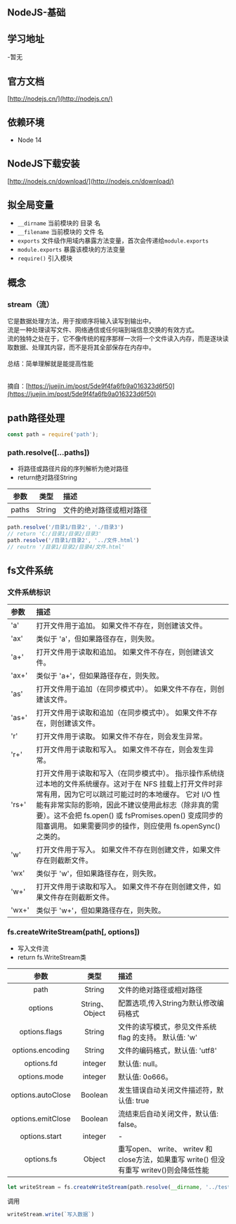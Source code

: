 ## NodeJS-基础

## 学习地址
-暂无

## 官方文档
[http://nodejs.cn/](http://nodejs.cn/)

## 依赖环境
* Node 14

## NodeJS下载安装
[http://nodejs.cn/download/](http://nodejs.cn/download/)

## 拟全局变量
* `__dirname` 当前模块的 目录 名
* `__filename` 当前模块的 文件 名
* `exports` 文件级作用域内暴露方法变量，首次会传递给`module.exports`
* `module.exports` 暴露该模块的方法变量
* `require()` 引入模块


## 概念
### stream（流）

它是数据处理方法，用于按顺序将输入读写到输出中。<br>
流是一种处理读写文件、网络通信或任何端到端信息交换的有效方式。<br>
流的独特之处在于，它不像传统的程序那样一次将一个文件读入内存，而是逐块读取数据、处理其内容，而不是将其全部保存在内存中。<br>
<br>
总结：简单理解就是能提高性能<br><br>


摘自：[https://juejin.im/post/5de9f4fa6fb9a016323d6f50](https://juejin.im/post/5de9f4fa6fb9a016323d6f50)

## path路径处理
``` js
const path = require('path');
```
### path.resolve([...paths])
* 将路径或路径片段的序列解析为绝对路径
* return绝对路径String

参数|类型|描述|
:---:|:--:|:---|
paths|String|文件的绝对路径或相对路径|

``` js
path.resolve('/目录1/目录2', './目录3')
// return 'C:/目录1/目录2/目录3'
path.resolve('/目录1/目录2', '../文件.html')
// reutrn '/目录1/目录2/目录4/文件.html'
```

## fs文件系统

### 文件系统标识
参数|描述|
:---|:---|
'a'|打开文件用于追加。 如果文件不存在，则创建该文件。
'ax'|类似于 'a'，但如果路径存在，则失败。
'a+'|打开文件用于读取和追加。 如果文件不存在，则创建该文件。
'ax+'|类似于 'a+'，但如果路径存在，则失败。
'as'|打开文件用于追加（在同步模式中）。 如果文件不存在，则创建该文件。
'as+'|打开文件用于读取和追加（在同步模式中）。 如果文件不存在，则创建该文件。
'r'|打开文件用于读取。 如果文件不存在，则会发生异常。
'r+'|打开文件用于读取和写入。 如果文件不存在，则会发生异常。
'rs+'|打开文件用于读取和写入（在同步模式中）。 指示操作系统绕过本地的文件系统缓存。这对于在 NFS 挂载上打开文件时非常有用，因为它可以跳过可能过时的本地缓存。 它对 I/O 性能有非常实际的影响，因此不建议使用此标志（除非真的需要）。这不会把 fs.open() 或 fsPromises.open() 变成同步的阻塞调用。 如果需要同步的操作，则应使用 fs.openSync() 之类的。
'w'|打开文件用于写入。 如果文件不存在则创建文件，如果文件存在则截断文件。
'wx'|类似于 'w'，但如果路径存在，则失败。
'w+'|打开文件用于读取和写入。 如果文件不存在则创建文件，如果文件存在则截断文件。
'wx+'|类似于 'w+'，但如果路径存在，则失败。

### fs.createWriteStream(path[, options])
* 写入文件流
* return fs.WriteStream类

参数|类型|描述|
:---:|:--:|:---|
path |String|文件的绝对路径或相对路径
options |String、Object|配置选项,传入String为默认修改编码格式
options.flags|String|文件的读写模式，参见文件系统 flag 的支持。 默认值: 'w'
options.encoding|String|文件的编码格式，默认值: 'utf8'
options.fd|integer|默认值: null。
options.mode|integer| 默认值: 0o666。
options.autoClose|Boolean| 发生错误自动关闭文件描述符，默认值: true
options.emitClose|Boolean| 流结束后自动关闭文件，默认值: false。
options.start|integer|-
options.fs|Object| 重写open、 write、 writev 和 close方法，如果重写 write() 但没有重写 writev()则会降低性能

``` js
let writeStream = fs.createWriteStream(path.resolve(__dirname, '../test/write/write.js'), { flags: 'w+' })
```

调用

``` js
writeStream.write(`写入数据`)
```